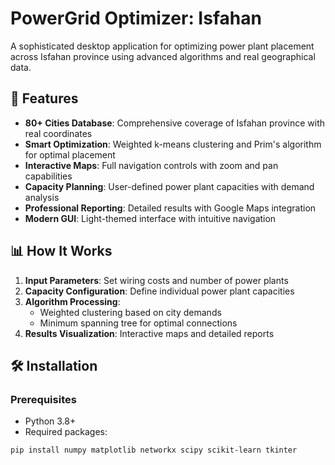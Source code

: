 # PowerGrid Optimizer: Isfahan

A sophisticated desktop application for optimizing power plant placement across Isfahan province using advanced algorithms and real geographical data.

## 🚀 Features

- **80+ Cities Database**: Comprehensive coverage of Isfahan province with real coordinates
- **Smart Optimization**: Weighted k-means clustering and Prim's algorithm for optimal placement
- **Interactive Maps**: Full navigation controls with zoom and pan capabilities
- **Capacity Planning**: User-defined power plant capacities with demand analysis
- **Professional Reporting**: Detailed results with Google Maps integration
- **Modern GUI**: Light-themed interface with intuitive navigation

## 📊 How It Works

1. **Input Parameters**: Set wiring costs and number of power plants
2. **Capacity Configuration**: Define individual power plant capacities
3. **Algorithm Processing**: 
   - Weighted clustering based on city demands
   - Minimum spanning tree for optimal connections
4. **Results Visualization**: Interactive maps and detailed reports

## 🛠️ Installation

### Prerequisites
- Python 3.8+
- Required packages:
```bash
pip install numpy matplotlib networkx scipy scikit-learn tkinter
